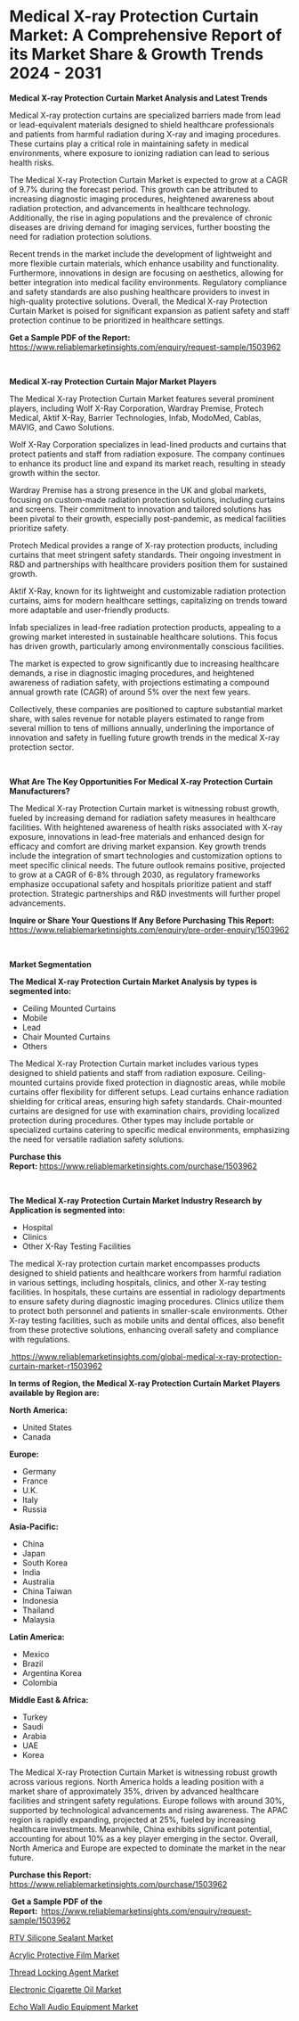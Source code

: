 <p><h1>Medical X-ray Protection Curtain Market: A Comprehensive Report of its Market Share & Growth Trends 2024 - 2031</h1></p><p><strong>Medical X-ray Protection Curtain Market Analysis and Latest Trends</strong></p>
<p><p>Medical X-ray protection curtains are specialized barriers made from lead or lead-equivalent materials designed to shield healthcare professionals and patients from harmful radiation during X-ray and imaging procedures. These curtains play a critical role in maintaining safety in medical environments, where exposure to ionizing radiation can lead to serious health risks. </p><p>The Medical X-ray Protection Curtain Market is expected to grow at a CAGR of 9.7% during the forecast period. This growth can be attributed to increasing diagnostic imaging procedures, heightened awareness about radiation protection, and advancements in healthcare technology. Additionally, the rise in aging populations and the prevalence of chronic diseases are driving demand for imaging services, further boosting the need for radiation protection solutions.</p><p>Recent trends in the market include the development of lightweight and more flexible curtain materials, which enhance usability and functionality. Furthermore, innovations in design are focusing on aesthetics, allowing for better integration into medical facility environments. Regulatory compliance and safety standards are also pushing healthcare providers to invest in high-quality protective solutions. Overall, the Medical X-ray Protection Curtain Market is poised for significant expansion as patient safety and staff protection continue to be prioritized in healthcare settings.</p></p>
<p><strong>Get a Sample PDF of the Report:&nbsp;</strong> <a href="https://www.reliablemarketinsights.com/enquiry/request-sample/1503962?utm_campaign=1340&utm_medium=2&utm_source=Github&utm_content=ia&utm_term=27092024&utm_id=medical-x-ray-protection-curtain">https://www.reliablemarketinsights.com/enquiry/request-sample/1503962</a></p>
<p>&nbsp;</p>
<p><strong>Medical X-ray Protection Curtain Major Market Players</strong></p>
<p><p>The Medical X-ray Protection Curtain Market features several prominent players, including Wolf X-Ray Corporation, Wardray Premise, Protech Medical, Aktif X-Ray, Barrier Technologies, Infab, ModoMed, Cablas, MAVIG, and Cawo Solutions. </p><p>Wolf X-Ray Corporation specializes in lead-lined products and curtains that protect patients and staff from radiation exposure. The company continues to enhance its product line and expand its market reach, resulting in steady growth within the sector.</p><p>Wardray Premise has a strong presence in the UK and global markets, focusing on custom-made radiation protection solutions, including curtains and screens. Their commitment to innovation and tailored solutions has been pivotal to their growth, especially post-pandemic, as medical facilities prioritize safety.</p><p>Protech Medical provides a range of X-ray protection products, including curtains that meet stringent safety standards. Their ongoing investment in R&D and partnerships with healthcare providers position them for sustained growth.</p><p>Aktif X-Ray, known for its lightweight and customizable radiation protection curtains, aims for modern healthcare settings, capitalizing on trends toward more adaptable and user-friendly products. </p><p>Infab specializes in lead-free radiation protection products, appealing to a growing market interested in sustainable healthcare solutions. This focus has driven growth, particularly among environmentally conscious facilities.</p><p>The market is expected to grow significantly due to increasing healthcare demands, a rise in diagnostic imaging procedures, and heightened awareness of radiation safety, with projections estimating a compound annual growth rate (CAGR) of around 5% over the next few years.</p><p>Collectively, these companies are positioned to capture substantial market share, with sales revenue for notable players estimated to range from several million to tens of millions annually, underlining the importance of innovation and safety in fuelling future growth trends in the medical X-ray protection sector.</p></p>
<p>&nbsp;</p>
<p><strong>What Are The Key Opportunities For Medical X-ray Protection Curtain Manufacturers?</strong></p>
<p><p>The Medical X-ray Protection Curtain market is witnessing robust growth, fueled by increasing demand for radiation safety measures in healthcare facilities. With heightened awareness of health risks associated with X-ray exposure, innovations in lead-free materials and enhanced design for efficacy and comfort are driving market expansion. Key growth trends include the integration of smart technologies and customization options to meet specific clinical needs. The future outlook remains positive, projected to grow at a CAGR of 6-8% through 2030, as regulatory frameworks emphasize occupational safety and hospitals prioritize patient and staff protection. Strategic partnerships and R&D investments will further propel advancements.</p></p>
<p><strong>Inquire or Share Your Questions If Any Before Purchasing This Report:</strong> <a href="https://www.reliablemarketinsights.com/enquiry/pre-order-enquiry/1503962?utm_campaign=1340&utm_medium=2&utm_source=Github&utm_content=ia&utm_term=27092024&utm_id=medical-x-ray-protection-curtain">https://www.reliablemarketinsights.com/enquiry/pre-order-enquiry/1503962</a></p>
<p>&nbsp;</p>
<p><strong>Market Segmentation</strong></p>
<p><strong>The Medical X-ray Protection Curtain Market Analysis by types is segmented into:</strong></p>
<p><ul><li>Ceiling Mounted Curtains</li><li>Mobile</li><li>Lead</li><li>Chair Mounted Curtains</li><li>Others</li></ul></p>
<p><p>The Medical X-ray Protection Curtain market includes various types designed to shield patients and staff from radiation exposure. Ceiling-mounted curtains provide fixed protection in diagnostic areas, while mobile curtains offer flexibility for different setups. Lead curtains enhance radiation shielding for critical areas, ensuring high safety standards. Chair-mounted curtains are designed for use with examination chairs, providing localized protection during procedures. Other types may include portable or specialized curtains catering to specific medical environments, emphasizing the need for versatile radiation safety solutions.</p></p>
<p><strong>Purchase this Report:&nbsp;</strong><a href="https://www.reliablemarketinsights.com/purchase/1503962?utm_campaign=1340&utm_medium=2&utm_source=Github&utm_content=ia&utm_term=27092024&utm_id=medical-x-ray-protection-curtain">https://www.reliablemarketinsights.com/purchase/1503962</a></p>
<p>&nbsp;</p>
<p><strong>The Medical X-ray Protection Curtain Market Industry Research by Application is segmented into:</strong></p>
<p><ul><li>Hospital</li><li>Clinics</li><li>Other X-Ray Testing Facilities</li></ul></p>
<p><p>The medical X-ray protection curtain market encompasses products designed to shield patients and healthcare workers from harmful radiation in various settings, including hospitals, clinics, and other X-ray testing facilities. In hospitals, these curtains are essential in radiology departments to ensure safety during diagnostic imaging procedures. Clinics utilize them to protect both personnel and patients in smaller-scale environments. Other X-ray testing facilities, such as mobile units and dental offices, also benefit from these protective solutions, enhancing overall safety and compliance with regulations.</p></p>
<p><a href="https://www.reliablemarketinsights.com/global-medical-x-ray-protection-curtain-market-r1503962?utm_campaign=1340&utm_medium=2&utm_source=Github&utm_content=ia&utm_term=27092024&utm_id=medical-x-ray-protection-curtain">&nbsp;https://www.reliablemarketinsights.com/global-medical-x-ray-protection-curtain-market-r1503962</a></p>
<p><strong>In terms of Region, the Medical X-ray Protection Curtain Market Players available by Region are:</strong></p>
<p>
    <p> <strong> North America: </strong>
        <ul>
            <li>United States</li>
            <li>Canada</li>
        </ul>
        </p> 
    <p> <strong> Europe: </strong>
        <ul>
            <li>Germany</li>
            <li>France</li>
            <li>U.K.</li>
            <li>Italy</li>
            <li>Russia</li>
        </ul>
        </p> 
    <p> <strong> Asia-Pacific: </strong>
        <ul>
            <li>China</li>
            <li>Japan</li>
            <li>South Korea</li>
            <li>India</li>
            <li>Australia</li>
            <li>China Taiwan</li>
            <li>Indonesia</li>
            <li>Thailand</li>
            <li>Malaysia</li>
        </ul>
        </p> 
    <p> <strong> Latin America: </strong>
        <ul>
            <li>Mexico</li>
            <li>Brazil</li>
            <li>Argentina Korea</li>
            <li>Colombia</li>
        </ul>
        </p> 
    <p> <strong> Middle East & Africa: </strong>
        <ul>
            <li>Turkey</li>
            <li>Saudi</li>
            <li>Arabia</li>
            <li>UAE</li>
            <li>Korea</li>
        </ul>
    </p>
    </p>
<p><p>The Medical X-ray Protection Curtain Market is witnessing robust growth across various regions. North America holds a leading position with a market share of approximately 35%, driven by advanced healthcare facilities and stringent safety regulations. Europe follows with around 30%, supported by technological advancements and rising awareness. The APAC region is rapidly expanding, projected at 25%, fueled by increasing healthcare investments. Meanwhile, China exhibits significant potential, accounting for about 10% as a key player emerging in the sector. Overall, North America and Europe are expected to dominate the market in the near future.</p></p>
<p><strong>Purchase this Report: </strong><a href="https://www.reliablemarketinsights.com/purchase/1503962?utm_campaign=1340&utm_medium=2&utm_source=Github&utm_content=ia&utm_term=27092024&utm_id=medical-x-ray-protection-curtain">https://www.reliablemarketinsights.com/purchase/1503962</a></p>
<p>&nbsp;<strong>Get a Sample PDF of the Report:&nbsp;&nbsp;</strong><a href="https://www.reliablemarketinsights.com/enquiry/request-sample/1503962?utm_campaign=1340&utm_medium=2&utm_source=Github&utm_content=ia&utm_term=27092024&utm_id=medical-x-ray-protection-curtain">https://www.reliablemarketinsights.com/enquiry/request-sample/1503962</a></p>
<p><strong></strong></p>
<p><p><a href="https://www.linkedin.com/pulse/what-driving-global-rtv-silicone-sealant-market-dive-trends-ppoef?trackingId=eXYf7sl0RfuGP5kuzx6YAA%3D%3D&utm_campaign=1340&utm_medium=2&utm_source=Github&utm_content=ia&utm_term=27092024&utm_id=medical-x-ray-protection-curtain">RTV Silicone Sealant Market</a></p><p><a href="https://www.linkedin.com/pulse/acrylic-protective-film-market-size-growth-trends-industry-naj4e?utm_campaign=1340&utm_medium=2&utm_source=Github&utm_content=ia&utm_term=27092024&utm_id=medical-x-ray-protection-curtain">Acrylic Protective Film Market</a></p><p><a href="https://www.linkedin.com/pulse/thread-locking-agent-market-share-size-trends-industry-analysis-vhxke?utm_campaign=1340&utm_medium=2&utm_source=Github&utm_content=ia&utm_term=27092024&utm_id=medical-x-ray-protection-curtain">Thread Locking Agent Market</a></p><p><a href="https://issuu.com/reportprime-2/docs/electronic-cigarette-oil-market-siz_3ac392b857233b?utm_campaign=1340&utm_medium=2&utm_source=Github&utm_content=ia&utm_term=27092024&utm_id=medical-x-ray-protection-curtain">Electronic Cigarette Oil Market</a></p><p><a href="https://issuu.com/reportprime-2/docs/echo-wall-audio-equipment-market-si_e15ee87b16952a?utm_campaign=1340&utm_medium=2&utm_source=Github&utm_content=ia&utm_term=27092024&utm_id=medical-x-ray-protection-curtain">Echo Wall Audio Equipment Market</a></p></p>